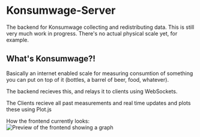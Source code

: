 # Konsumwage-Server
The backend for Konsumwage collecting and redistributing data.
This is still very much work in progress. There's no actual physical scale yet, for example.
## What's Konsumwage?!
Basically an internet enabled scale for measuring consumtion of something you can put on top of it (bottles, a barrel of beer, food, whatever).

The backend recieves this, and relays it to clients using WebSockets.

The Clients recieve all past measurements and real time updates and plots these using Plot.js

How the frontend currently looks: ![Preview of the frontend showing a graph](https://i.imgur.com/YtywMcg.png)
